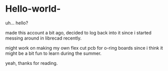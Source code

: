 # Hello-world-

uh... hello?

made this account a bit ago, decided to log back into it since i started messing around in librecad recently.

might work on making my own flex cut pcb for o-ring boards since i think it might be a bit fun to learn during the summer.

yeah, thanks for reading. 
